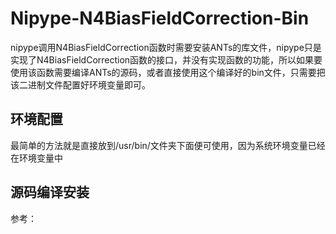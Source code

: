 # Nipype-N4BiasFieldCorrection-Bin
nipype调用N4BiasFieldCorrection函数时需要安装ANTs的库文件，nipype只是实现了N4BiasFieldCorrection函数的接口，并没有实现函数的功能，所以如果要使用该函数需要编译ANTs的源码，或者直接使用这个编译好的bin文件，只需要把该二进制文件配置好环境变量即可。

## 环境配置
最简单的方法就是直接放到/usr/bin/文件夹下面便可使用，因为系统环境变量已经在环境变量中

## 源码编译安装
参考：
